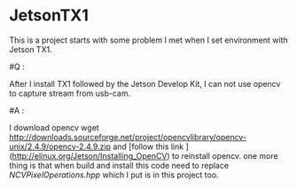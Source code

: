 # JetsonTX1
This is a project starts with some problem I met when I set environment with Jetson TX1.

#Q :

After I install TX1 followed by the  Jetson Develop Kit, I can not use opencv to capture stream from usb-cam.

#A :

I download opencv wget http://downloads.sourceforge.net/project/opencvlibrary/opencv-unix/2.4.9/opencv-2.4.9.zip
and [follow this link ] (http://elinux.org/Jetson/Installing_OpenCV) to reinstall opencv. one more thing is that when build and install this code need to replace *NCVPixelOperations.hpp* which I put is in this project too.

